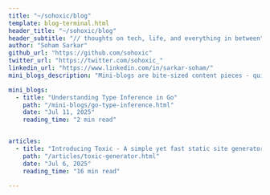 ```yaml
---
title: "~/sohoxic/blog"
template: blog-terminal.html
header_title: "~/sohoxic/blog"
header_subtitle: "// thoughts on tech, life, and everything in between"
author: "Soham Sarkar"
github_url: "https://github.com/sohoxic"
twitter_url: "https://twitter.com/sohoxic_"
linkedin_url: "https://www.linkedin.com/in/sarkar-soham/"
mini_blogs_description: "Mini-blogs are bite-sized content pieces - quick thoughts, code snippets, book notes, and tips. Perfect for when you want something informative but don't have time for a full article."

mini_blogs:
  - title: "Understanding Type Inference in Go"
    path: "/mini-blogs/go-type-inference.html"
    date: "Jul 11, 2025"
    reading_time: "2 min read"


articles:
  - title: "Introducing Toxic - A simple yet fast static site generator"
    path: "/articles/toxic-generator.html"
    date: "Jul 6, 2025"
    reading_time: "16 min read"

---
```

